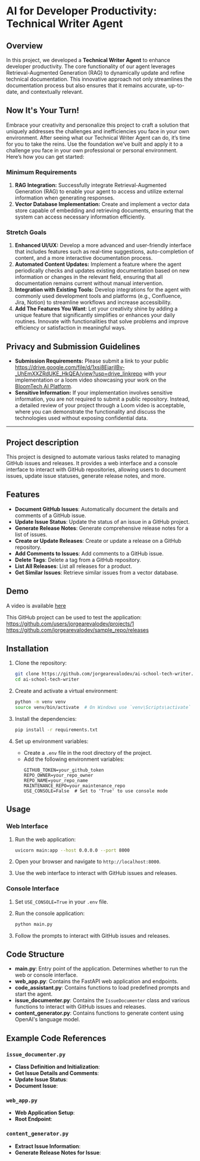 # AI for Developer Productivity: Technical Writer Agent

## Overview
In this project, we developed a **Technical Writer Agent** to enhance developer productivity. The core functionality of our agent leverages Retrieval-Augmented Generation (RAG) to dynamically update and refine technical documentation. This innovative approach not only streamlines the documentation process but also ensures that it remains accurate, up-to-date, and contextually relevant.

## Now It's Your Turn!
Embrace your creativity and personalize this project to craft a solution that uniquely addresses the challenges and inefficiencies you face in your own environment. After seeing what our Technical Writer Agent can do, it’s time for you to take the reins. Use the foundation we’ve built and apply it to a challenge you face in your own professional or personal environment. Here’s how you can get started:

### Minimum Requirements
1. **RAG Integration:** Successfully integrate Retrieval-Augmented Generation (RAG) to enable your agent to access and utilize external information when generating responses.
2. **Vector Database Implementation:** Create and implement a vector data store capable of embedding and retrieving documents, ensuring that the system can access necessary information efficiently.

### Stretch Goals
1. **Enhanced UI/UX:** Develop a more advanced and user-friendly interface that includes features such as real-time suggestions, auto-completion of content, and a more interactive documentation process.
2. **Automated Content Updates:** Implement a feature where the agent periodically checks and updates existing documentation based on new information or changes in the relevant field, ensuring that all documentation remains current without manual intervention.
3. **Integration with Existing Tools:** Develop integrations for the agent with commonly used development tools and platforms (e.g., Confluence, Jira, Notion) to streamline workflows and increase accessibility.
4. **Add The Features You Want**: Let your creativity shine by adding a unique feature that significantly simplifies or enhances your daily routines. Innovate with functionalities that solve problems and improve efficiency or satisfaction in meaningful ways.

## Privacy and Submission Guidelines
- **Submission Requirements:** Please submit a link to your public https://drive.google.com/file/d/1xsi8EjarjIBv-_UhEmXXZRdUKE_HkQEA/view?usp=drive_linkrepo with your implementation or a loom video showcasing your work on the [BloomTech AI Platform](app.bloomtech.com). 
- **Sensitive Information:** If your implementation involves sensitive information, you are not required to submit a public repository. Instead, a detailed review of your project through a Loom video is acceptable, where you can demonstrate the functionality and discuss the technologies used without exposing confidential data.

---

## Project description

This project is designed to automate various tasks related to managing GitHub issues and releases. It provides a web interface and a console interface to interact with GitHub repositories, allowing users to document issues, update issue statuses, generate release notes, and more.

## Features

- **Document GitHub Issues**: Automatically document the details and comments of a GitHub issue.
- **Update Issue Status**: Update the status of an issue in a GitHub project.
- **Generate Release Notes**: Generate comprehensive release notes for a list of issues.
- **Create or Update Releases**: Create or update a release on a GitHub repository.
- **Add Comments to Issues**: Add comments to a GitHub issue.
- **Delete Tags**: Delete a tag from a GitHub repository.
- **List All Releases**: List all releases for a product.
- **Get Similar Issues**: Retrieve similar issues from a vector database.

## Demo

A video is available [here](https://drive.google.com/file/d/1xsi8EjarjIBv-_UhEmXXZRdUKE_HkQEA/view?usp=drive_link)

This GitHub project can be used to test the application:
https://github.com/users/jorgearevalodev/projects/1
https://github.com/jorgearevalodev/sample_repo/releases

## Installation

1. Clone the repository:
    ```sh
    git clone https://github.com/jorgearevalodev/ai-school-tech-writer.git
    cd ai-school-tech-writer
    ```

2. Create and activate a virtual environment:
    ```sh
    python -m venv venv
    source venv/bin/activate  # On Windows use `venv\Scripts\activate`
    ```

3. Install the dependencies:
    ```sh
    pip install -r requirements.txt
    ```

4. Set up environment variables:
    - Create a `.env` file in the root directory of the project.
    - Add the following environment variables:
        ```env
        GITHUB_TOKEN=your_github_token
        REPO_OWNER=your_repo_owner
        REPO_NAME=your_repo_name
        MAINTENANCE_REPO=your_maintenance_repo
        USE_CONSOLE=False  # Set to 'True' to use console mode
        ```

## Usage

### Web Interface

1. Run the web application:
    ```sh
    uvicorn main:app --host 0.0.0.0 --port 8000
    ```

2. Open your browser and navigate to `http://localhost:8000`.

3. Use the web interface to interact with GitHub issues and releases.

### Console Interface

1. Set `USE_CONSOLE=True` in your `.env` file.

2. Run the console application:
    ```sh
    python main.py
    ```

3. Follow the prompts to interact with GitHub issues and releases.

## Code Structure

- **main.py**: Entry point of the application. Determines whether to run the web or console interface.
- **web_app.py**: Contains the FastAPI web application and endpoints.
- **code_assistant.py**: Contains functions to load predefined prompts and start the agent.
- **issue_documenter.py**: Contains the `IssueDocumenter` class and various functions to interact with GitHub issues and releases.
- **content_generator.py**: Contains functions to generate content using OpenAI's language model.

## Example Code References

### `issue_documenter.py`

- **Class Definition and Initialization**:
- **Get Issue Details and Comments**:
- **Update Issue Status**:
- **Document Issue**:

### `web_app.py`

- **Web Application Setup**:
- **Root Endpoint**:

### `content_generator.py`

- **Extract Issue Information**:
- **Generate Release Notes for Issue**:
